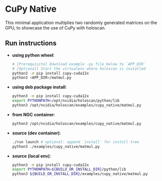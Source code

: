 # CuPy Native

This minimal application multiplies two randomly generated matrices on the GPU, to showcase the use of CuPy with holoscan.

## Run instructions

* **using python wheel**:
  ```bash
  # [Prerequisite] Download example .py file below to `APP_DIR`
  # [Optional] Start the virtualenv where holoscan is installed
  python3 -m pip install cupy-cuda12x
  python3 <APP_DIR>/matmul.py
  ```
* **using deb package install**:
  ```bash
  python3 -m pip install cupy-cuda12x
  export PYTHONPATH=/opt/nvidia/holoscan/python/lib
  python3 /opt/nvidia/holoscan/examples/cupy_native/matmul.py
  ```
* **from NGC container**:
  ```bash
  python3 /opt/nvidia/holoscan/examples/cupy_native/matmul.py
  ```
* **source (dev container)**:
  ```bash
  ./run launch # optional: append `install` for install tree
  python3 ./examples/cupy_native/matmul.py
  ```
* **source (local env)**:
  ```bash
  python3 -m pip install cupy-cuda12x
  export PYTHONPATH=${BUILD_OR_INSTALL_DIR}/python/lib
  python3 ${BUILD_OR_INSTALL_DIR}/examples/cupy_native/matmul.py
  ```
